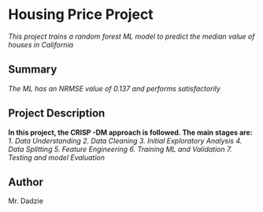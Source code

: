 # Housing Price Project
*This project trains a random forest ML model to predict the median value of houses in California*

## Summary
*The ML has an NRMSE value of 0.137 and performs satisfactorily*

## Project Description
**In this project, the CRISP -DM approach is followed. The main stages are:**
*1. Data Understanding*
*2. Data Cleaning*
*3. Initial Exploratory Analysis*
*4. Data Splitting*
*5. Feature Engineering*
*6. Training ML and Validation*
*7. Testing and model Evaluation*

## Author
Mr. Dadzie




